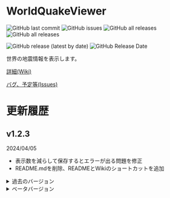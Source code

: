 # WorldQuakeViewer

<!--更新時ControlForm.csのversionとルートディレクトリのREADME.md,_versionとアセンブリのバージョンを変更-->
<!-- C:\Ichihai1415\source\vs\WorldQuakeViewer\_version -->
<!-- C:\Ichihai1415\source\vs\WorldQuakeViewer\README.md -->
<!--画像開始-->
![GitHub last commit](https://img.shields.io/github/last-commit/Ichihai1415/WorldQuakeViewer)
![GitHub issues](https://img.shields.io/github/issues/Ichihai1415/WorldQuakeViewer)
![GitHub all releases](https://img.shields.io/github/downloads/Ichihai1415/WorldQuakeViewer/total)
![GitHub all releases](https://img.shields.io/github/downloads-pre/Ichihai1415/WorldQuakeViewer/latest/total)

![GitHub release (latest by date)](https://img.shields.io/github/v/release/Ichihai1415/WorldQuakeViewer)
![GitHub Release Date](https://img.shields.io/github/release-date/Ichihai1415/WorldQuakeViewer)
<!--古いから消しとく
<div display="flex">
  <img alt="v1.0.0" src="https://github.com/Ichihai1415/WorldQuakeViewer/blob/main/image/WQV_20221224_v1.0.0.png" width="49%" />
  <img alt="v1.0.4" src="https://github.com/Ichihai1415/WorldQuakeViewer/blob/main/image/WQV_20230206_v1.0.4.png" width="49%" />
</div>-->
<!--画像終了-->

世界の地震情報を表示します。

[詳細(Wiki)](https://github.com/Ichihai1415/WorldQuakeViewer/wiki)

[バグ、予定等(Issues)](https://github.com/Ichihai1415/WorldQuakeViewer/issues)

# 更新履歴

## v1.2.3
2024/04/05

- 表示数を減らして保存するとエラーが出る問題を修正 
- README.mdを削除、READMEとWikiのショートカットを追加

<details><summary>過去のバージョン</summary><div>

## v1.2.2
2024/03/29  Milestones: [**v1.2.2**](https://github.com/Ichihai1415/WorldQuakeViewer/milestone/2?closed=1)

- LL2FERCの更新と伴う修正
- 震央名称ユーザー辞書追加
- Text形式のデータの更新日時を処理時刻に
- 表示、表示関係処理調整

※mainブランチの構造をmaster,devと同じものにしました。

## v1.2.1
2024/02/23  Milestones: [**v1.2.1**](https://github.com/Ichihai1415/WorldQuakeViewer/milestone/1?closed=1)

- Early-est等の精度が悪い情報を無視する機能を追加
- 表示関連で特定の操作でエラーが出続ける問題を修正
- 他処理調整 README調整

## v1.2.0
2023/12/29

- 大規模な改修を行いました。流れは[43bb7e1...6c8f967](https://github.com/Ichihai1415/WorldQuakeViewer/compare/43bb7e1...6c8f967)などで確認できます。

# v1.1.1
2023/11/29

- **v1.1.0と同じく、まだ完全ではありません。(臨時対応版です)**
- EMSCからの取得をGFZに変更
- EMSCの更新検知対象が変わらなかった?問題を修正(GFZ対応済み)

## v1.1.0

2023/10/08

**まだ完全ではないですが、ここから大規模な改修を行うためここでv1.1.0とします。問題が発生した場合過去のバージョンを使ってください。**
**コードを大きく変更したため不具合が起きる可能性があります。**
- 処理・表示等調整
- 自動ツイート機能廃止

## v1.1.0α6(内部バージョン1.0.10)
2023/07/05

- **一部の設定名が変更されているため再設定が必要です。**
- **コードを大きく変更したため不具合が起きる可能性があります。**
- EMSCの表示に対応
- 画像を描画し表示するように 地図を更新(プレート境界追加)
- WebHook送信仮追加(WebHookURL.txtを作成し送信するURLを入力してください)
- その他各処理調整等

## v1.1.0α5(内部バージョン1.0.9)
2023/04/30

- 処理量更新直後初回判定になる問題を修正
- 表示調整

## v1.1.0α4(内部バージョン1.0.8)
2023/04/30

- 震源コード取得処理変更
- 処理数調整可能に
- 小規模コード修正

## v1.1.0α3(内部バージョン1.0.7)
2023/03/14

※一部の機能を先行公開します。不完全なところもあるためご注意ください。
- 最新の情報のMMIに()がつく問題を修正

## v1.1.0α2(内部バージョン1.0.6)
2023/03/12

※一部の機能を先行公開します。不完全なところもあるためご注意ください。
- 更新検知の対象を分割
- 地震履歴保存方法調整
- その他コード修正(中規模、一部の動作がおかしくなる可能性あり)

## v1.1.0α1(内部バージョン1.0.5)
2023/03/11

- ※一部の機能を先行公開します。不完全なところもあるためご注意ください。
- feedの取得先をweekに(インデックスが範囲を超えていますエラーの対処)
- 改正メルカリ震度階級・最大速度・気象庁震度階級の相互変換機能追加
- 動作ログ出力追加(内部に保存され1時間ごとに削除されます。保存しない場合"nolog.txt"を実行ファイルと同じフォルダに入れてください。(仮処置))
- 震源ログの自動削除を無効化(長期間起動しているとメモリ使用率が大きくなる可能性があります。右クリックメニューで削除できます。)
- その他コード修正(中規模、一部の動作がおかしくなる可能性あり)

## v1.0.4
2023/01/02

- 更新確認処理を修正
- 画面表示タイミングを変更

## v1.0.3
2022/12/25

- 新規情報追加時履歴の表示が変わらない問題を修正
- Y座標がはみ出す場合収まるように

## v1.0.2
2022/12/24

- 初回起動時エラーになる問題を修正

## v1.0.1
2022/12/24

- 履歴更新処理・棒読みちゃん送信テキスト修正
- その他一部修正

## v1.0.0
2022/12/24

- 履歴表示機能等追加
- 設定画面追加
- 更新処理を履歴すべて(7件)で行います。
- その他色々

</div></details>
<details><summary>ベータバージョン</summary><div>
https://github.com/Ichihai1415/WorldQuakeViewer_Beta にあります。

## v0.2.6
2022/07/16

- メッセージ表示機能追加
- アップデータミス修正

## v0.2.5
2022/07/12

- 情報が更新しても表示されない問題を修正
- ログの保存フォルダをさらに細かく
- ログ出力、ツイートでのエラー時の動作を調整

## v0.2.4
2022/07/09

- 表示、ログ、ツイート文微修正

## v0.2.3
2022/07/02

- アップデータ実装(ダウンロードと解凍のみ)
- 表示、ログ、ツイート文微修正

## v0.2.2
2022/05/18

- 表示微修正
- ログ出力機能追加

## v0.2.1
2022/04/30

- 地図描画ミス修正(完全)
- 地図に赤道・本初子午線がわかりやすく

## v0.2.0
2022/04/29

- 震源印対応
- ツイート文調整(緯度経度、「更新」←直前と比較しているためつかない場合あり)
- 地図描画ミス修正(まだ南緯の時描画が正常ではない)
- 一部処理変更

## v0.1.1
2022/04/21

- 地図描画ミス修正(まだ南緯の時描画が正常ではない)

## v0.1.0
2022/04/21

- 震源名日本語対応
- 震源を中心としたマップ表示

</div></details>